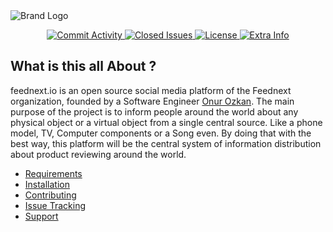 <div>
  <img src="https://raw.githubusercontent.com/feednext/feednext/master/server/public/logo-wide.png" alt="Brand Logo"/>

  <p align="center">
    <a href="https://github.com/feednext/feednext/commits/master">
      <img src="https://img.shields.io/github/commit-activity/m/feednext/feednext?style=flat-square" alt="Commit Activity" />
    <a/>
    <a href="https://github.com/feednext/feednext/issues?q=is%3Aissue+is%3Aclosed">
      <img src="https://img.shields.io/github/issues-closed-raw/feednext/feednext?style=flat-square&colorB=blue" alt="Closed Issues" />
    <a/>
    <a href="https://github.com/feednext/feednext/blob/master/COPYING">
      <img src="https://img.shields.io/github/license/feednext/feednext?style=flat-square&colorB=black" alt="License"/>
    </a>
    <a href="#">
      <img src="https://img.shields.io/badge/PRs-welcome-brightgreen?style=flat-square" alt="Extra Info"/>
    <a/>
  </p>

  ## What is this all About ?

  feednext.io is an open source social media platform of the Feednext organization, founded by a Software Engineer [Onur Ozkan](https://github.com/ozkanonur). The main purpose of the project is to inform people around the world about any physical object or a virtual object from a single central source. Like a phone model, TV, Computer components or a Song even. By doing that with the best way,  this platform will be the central system of information distribution about product reviewing around the world.

  - [Requirements](https://github.com/feednext/feednext#requirements)
  - [Installation](https://github.com/feednext/feednext#installation)
  - [Contributing](https://github.com/feednext/feednext#contributing)
  - [Issue Tracking](https://github.com/feednext/feednext/issues)
  - [Support](https://github.com/feednext/feednext#support)

</div>
